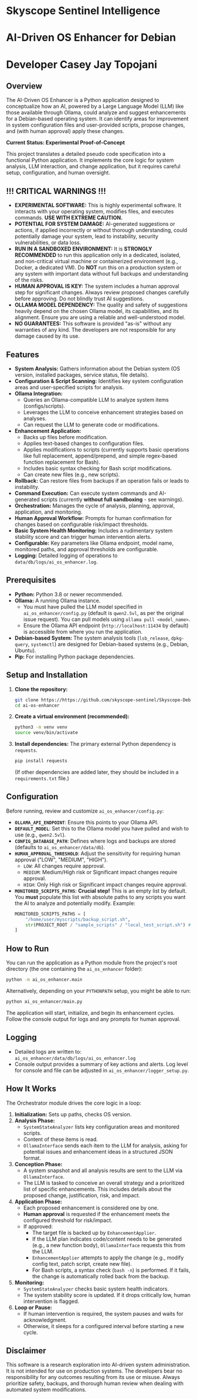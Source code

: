 # Skyscope Sentinel Intelligence
# AI-Driven OS Enhancer for Debian
# Developer Casey Jay Topojani


## Overview

The AI-Driven OS Enhancer is a Python application designed to conceptualize how an AI, powered by a Large Language Model (LLM) like those available through Ollama, could analyze and suggest enhancements for a Debian-based operating system. It can identify areas for improvement in system configuration files and user-provided scripts, propose changes, and (with human approval) apply these changes.

**Current Status: Experimental Proof-of-Concept**

This project translates a detailed pseudo code specification into a functional Python application. It implements the core logic for system analysis, LLM interaction, and change application, but it requires careful setup, configuration, and human oversight.

## !!! CRITICAL WARNINGS !!!

*   **EXPERIMENTAL SOFTWARE:** This is highly experimental software. It interacts with your operating system, modifies files, and executes commands. **USE WITH EXTREME CAUTION.**
*   **POTENTIAL FOR SYSTEM DAMAGE:** AI-generated suggestions or actions, if applied incorrectly or without thorough understanding, could potentially damage your system, lead to instability, security vulnerabilities, or data loss.
*   **RUN IN A SANDBOXED ENVIRONMENT:** It is **STRONGLY RECOMMENDED** to run this application only in a dedicated, isolated, and non-critical virtual machine or containerized environment (e.g., Docker, a dedicated VM). Do **NOT** run this on a production system or any system with important data without full backups and understanding of the risks.
*   **HUMAN APPROVAL IS KEY:** The system includes a human approval step for significant changes. Always review proposed changes carefully before approving. Do not blindly trust AI suggestions.
*   **OLLAMA MODEL DEPENDENCY:** The quality and safety of suggestions heavily depend on the chosen Ollama model, its capabilities, and its alignment. Ensure you are using a reliable and well-understood model.
*   **NO GUARANTEES:** This software is provided "as-is" without any warranties of any kind. The developers are not responsible for any damage caused by its use.

## Features

*   **System Analysis:** Gathers information about the Debian system (OS version, installed packages, service status, file details).
*   **Configuration & Script Scanning:** Identifies key system configuration areas and user-specified scripts for analysis.
*   **Ollama Integration:**
    *   Queries an Ollama-compatible LLM to analyze system items (configs/scripts).
    *   Leverages the LLM to conceive enhancement strategies based on analyses.
    *   Can request the LLM to generate code or modifications.
*   **Enhancement Application:**
    *   Backs up files before modification.
    *   Applies text-based changes to configuration files.
    *   Applies modifications to scripts (currently supports basic operations like full replacement, append/prepend, and simple regex-based function replacement for Bash).
    *   Includes basic syntax checking for Bash script modifications.
    *   Can create new files (e.g., new scripts).
*   **Rollback:** Can restore files from backups if an operation fails or leads to instability.
*   **Command Execution:** Can execute system commands and AI-generated scripts (currently **without full sandboxing** - see warnings).
*   **Orchestration:** Manages the cycle of analysis, planning, approval, application, and monitoring.
*   **Human Approval Workflow:** Prompts for human confirmation for changes based on configurable risk/impact thresholds.
*   **Basic System Health Monitoring:** Includes a rudimentary system stability score and can trigger human intervention alerts.
*   **Configurable:** Key parameters like Ollama endpoint, model name, monitored paths, and approval thresholds are configurable.
*   **Logging:** Detailed logging of operations to `data/db/logs/ai_os_enhancer.log`.

## Prerequisites

*   **Python:** Python 3.8 or newer recommended.
*   **Ollama:** A running Ollama instance.
    *   You must have pulled the LLM model specified in `ai_os_enhancer/config.py` (default is `qwen2.5vl`, as per the original issue request). You can pull models using `ollama pull <model_name>`.
    *   Ensure the Ollama API endpoint (`http://localhost:11434` by default) is accessible from where you run the application.
*   **Debian-based System:** The system analysis tools (`lsb_release`, `dpkg-query`, `systemctl`) are designed for Debian-based systems (e.g., Debian, Ubuntu).
*   **Pip:** For installing Python package dependencies.

## Setup and Installation

1.  **Clone the repository:**
    ```bash
    git clone https://https://github.com/skyscope-sentinel/Skyscope-Debian-AI-OS.git
    cd ai-os-enhancer 
    ```

2.  **Create a virtual environment (recommended):**
    ```bash
    python3 -m venv venv
    source venv/bin/activate
    ```

3.  **Install dependencies:**
    The primary external Python dependency is `requests`.
    ```bash
    pip install requests
    ```
    (If other dependencies are added later, they should be included in a `requirements.txt` file.)

## Configuration

Before running, review and customize `ai_os_enhancer/config.py`:

*   **`OLLAMA_API_ENDPOINT`**: Ensure this points to your Ollama API.
*   **`DEFAULT_MODEL`**: Set this to the Ollama model you have pulled and wish to use (e.g., `qwen2.5vl`).
*   **`CONFIG_DATABASE_PATH`**: Defines where logs and backups are stored (defaults to `ai_os_enhancer/data/db`).
*   **`HUMAN_APPROVAL_THRESHOLD`**: Adjust the sensitivity for requiring human approval ("LOW", "MEDIUM", "HIGH").
    *   `LOW`: All changes require approval.
    *   `MEDIUM`: Medium/High risk or Significant impact changes require approval.
    *   `HIGH`: Only High risk or Significant impact changes require approval.
*   **`MONITORED_SCRIPTS_PATHS`**: **Crucial step!** This is an empty list by default. You **must** populate this list with absolute paths to any scripts you want the AI to analyze and potentially modify.
    Example:
    ```python
    MONITORED_SCRIPTS_PATHS = [
        "/home/user/myscripts/backup_script.sh",
        str(PROJECT_ROOT / "sample_scripts" / "local_test_script.sh") # For scripts within the project
    ]
    ```

## How to Run

You can run the application as a Python module from the project's root directory (the one containing the `ai_os_enhancer` folder):

```bash
python -m ai_os_enhancer.main
```

Alternatively, depending on your `PYTHONPATH` setup, you might be able to run:

```bash
python ai_os_enhancer/main.py
```

The application will start, initialize, and begin its enhancement cycles. Follow the console output for logs and any prompts for human approval.

## Logging

*   Detailed logs are written to: `ai_os_enhancer/data/db/logs/ai_os_enhancer.log`
*   Console output provides a summary of key actions and alerts. Log level for console and file can be adjusted in `ai_os_enhancer/logger_setup.py`.

## How It Works

The Orchestrator module drives the core logic in a loop:

1.  **Initialization:** Sets up paths, checks OS version.
2.  **Analysis Phase:**
    *   `SystemStateAnalyzer` lists key configuration areas and monitored scripts.
    *   Content of these items is read.
    *   `OllamaInterface` sends each item to the LLM for analysis, asking for potential issues and enhancement ideas in a structured JSON format.
3.  **Conception Phase:**
    *   A system snapshot and all analysis results are sent to the LLM via `OllamaInterface`.
    *   The LLM is tasked to conceive an overall strategy and a prioritized list of specific enhancements. This includes details about the proposed change, justification, risk, and impact.
4.  **Application Phase:**
    *   Each proposed enhancement is considered one by one.
    *   **Human approval** is requested if the enhancement meets the configured threshold for risk/impact.
    *   If approved:
        *   The target file is backed up by `EnhancementApplier`.
        *   If the LLM plan indicates code/content needs to be generated (e.g., a new function body), `OllamaInterface` requests this from the LLM.
        *   `EnhancementApplier` attempts to apply the change (e.g., modify config text, patch script, create new file).
        *   For Bash scripts, a syntax check (`bash -n`) is performed. If it fails, the change is automatically rolled back from the backup.
5.  **Monitoring:**
    *   `SystemStateAnalyzer` checks basic system health indicators.
    *   The system stability score is updated. If it drops critically low, human intervention is flagged.
6.  **Loop or Pause:**
    *   If human intervention is required, the system pauses and waits for acknowledgment.
    *   Otherwise, it sleeps for a configured interval before starting a new cycle.

## Disclaimer

This software is a research exploration into AI-driven system administration. It is not intended for use on production systems. The developers bear no responsibility for any outcomes resulting from its use or misuse. Always prioritize safety, backups, and thorough human review when dealing with automated system modifications.

